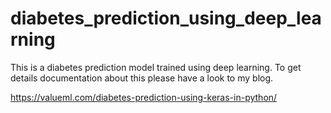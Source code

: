 # diabetes_prediction_using_deep_learning
This is a diabetes prediction model trained using deep learning.
To get details documentation about this please have a look to my blog.

https://valueml.com/diabetes-prediction-using-keras-in-python/

